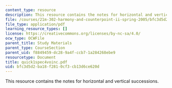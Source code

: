 ```yaml
---
content_type: resource
description: This resource contains the notes for horizontal and vertical successions.
file: /courses/21m-302-harmony-and-counterpoint-ii-spring-2005/bfc3d5d2ba18f2810cf3cb13d6ce620d_quick1spec4voinc.pdf
file_type: application/pdf
learning_resource_types: []
license: https://creativecommons.org/licenses/by-nc-sa/4.0/
ocw_type: OCWFile
parent_title: Study Materials
parent_type: CourseSection
parent_uid: f8849459-dc28-9a4f-ccb7-1a284268ebe9
resourcetype: Document
title: quick1spec4voinc.pdf
uid: bfc3d5d2-ba18-f281-0cf3-cb13d6ce620d
---
```

This resource contains the notes for horizontal and vertical successions.